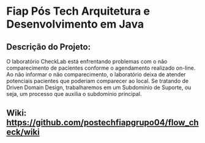 # Fiap Pós Tech  Arquitetura e Desenvolvimento em Java

## Descrição do Projeto:

O laboratório CheckLab está enfrentando problemas com o não comparecimento de pacientes conforme o agendamento realizado on-line. Ao não informar o não comparecimento, o laboratório deixa de atender potenciais pacientes que poderiam comparecer ao local.
Se tratando de Driven Domain Design, trabalharemos em um Subdomínio de Suporte, ou seja, um processo que auxilia o subdomínio principal.

## Wiki: https://github.com/postechfiapgrupo04/flow_check/wiki
